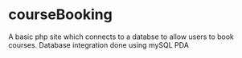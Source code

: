 # courseBooking
A basic php site which connects to a databse to allow users to book courses. Database integration done using mySQL PDA
